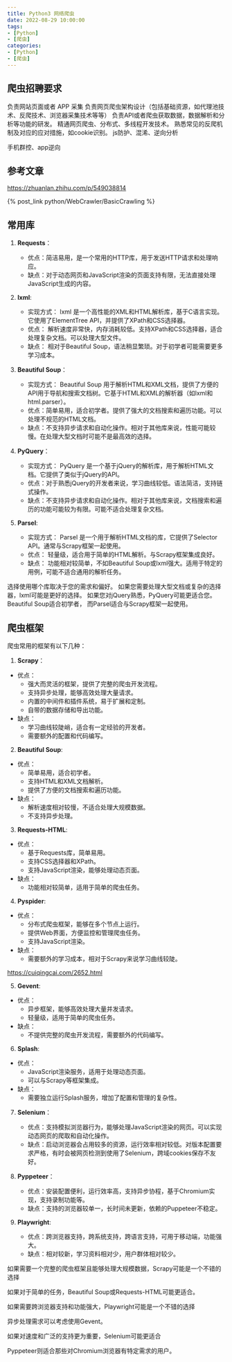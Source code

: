 ```yaml
---
title: Python3 网络爬虫
date: 2022-08-29 10:00:00
tags:
- [Python]
- [爬虫]
categories:
- [Python]
- [爬虫]
---
```

## 爬虫招聘要求

负责网站页面或者 APP 采集
负责网页爬虫架构设计（包括基础资源，如代理池技术、反爬技术、浏览器采集技术等等）
负责API或者爬虫获取数据，数据解析和分析等功能的研发。
精通网页爬虫、分布式、多线程开发技术。
熟悉常见的反爬机制及对应的应对措施，如cookie识别。
js防护、混浠、逆向分析

手机群控、app逆向


## 参考文章

https://zhuanlan.zhihu.com/p/549038814


{% post_link python/WebCrawler/BasicCrawling %}<br>


## 常用库


1. **Requests**：
   - 优点：简洁易用，是一个常用的HTTP库，用于发送HTTP请求和处理响应。
   - 缺点：对于动态网页和JavaScript渲染的页面支持有限，无法直接处理JavaScript生成的内容。

2. **lxml**:
   - 实现方式： lxml 是一个高性能的XML和HTML解析库，基于C语言实现。它使用了ElementTree API，并提供了XPath和CSS选择器。
   - 优点： 解析速度非常快，内存消耗较低。支持XPath和CSS选择器，适合处理复杂文档。可以处理大型文件。
   - 缺点： 相对于Beautiful Soup，语法稍显繁琐。对于初学者可能需要更多学习成本。

3. **Beautiful Soup**：
   - 实现方式： Beautiful Soup 用于解析HTML和XML文档，提供了方便的API用于导航和搜索文档树。它基于HTML和XML的解析器（如lxml和html.parser）。
   - 优点：简单易用，适合初学者。提供了强大的文档搜索和遍历功能。可以处理不规范的HTML文档。
   - 缺点：不支持异步请求和自动化操作。相对于其他库来说，性能可能较慢。在处理大型文档时可能不是最高效的选择。

4. **PyQuery**：
   - 实现方式： PyQuery 是一个基于jQuery的解析库，用于解析HTML文档。它提供了类似于jQuery的API。
   - 优点：对于熟悉jQuery的开发者来说，学习曲线较低。语法简洁，支持链式操作。
   - 缺点：不支持异步请求和自动化操作。相对于其他库来说，文档搜索和遍历的功能可能较为有限。可能不适合处理复杂文档。

5. **Parsel**:
   - 实现方式： Parsel 是一个用于解析HTML文档的库，它提供了Selector API。通常与Scrapy框架一起使用。
   - 优点： 轻量级，适合用于简单的HTML解析。与Scrapy框架集成良好。
   - 缺点： 功能相对较简单，不如Beautiful Soup或lxml强大。适用于特定的用例，可能不适合通用的解析任务。


选择使用哪个库取决于您的需求和偏好。
如果您需要处理大型文档或复杂的选择器，lxml可能是更好的选择。
如果您对jQuery熟悉，PyQuery可能更适合您。
Beautiful Soup适合初学者，
而Parsel适合与Scrapy框架一起使用。

## 爬虫框架

爬虫常用的框架有以下几种：

1. **Scrapy**：
- 优点：
   - 强大而灵活的框架，提供了完整的爬虫开发流程。
   - 支持异步处理，能够高效处理大量请求。
   - 内置的中间件和插件系统，易于扩展和定制。
   - 自带的数据存储和导出功能。
- 缺点：
   - 学习曲线较陡峭，适合有一定经验的开发者。
   - 需要额外的配置和代码编写。

2. **Beautiful Soup**:
- 优点：
   - 简单易用，适合初学者。
   - 支持HTML和XML文档解析。
   - 提供了方便的文档搜索和遍历功能。
- 缺点：
   - 解析速度相对较慢，不适合处理大规模数据。
   - 不支持异步处理。

3. **Requests-HTML**:

- 优点：
   - 基于Requests库，简单易用。
   - 支持CSS选择器和XPath。
   - 支持JavaScript渲染，能够处理动态页面。
- 缺点：
   - 功能相对较简单，适用于简单的爬虫任务。

4. **Pyspider**:

- 优点：
   - 分布式爬虫框架，能够在多个节点上运行。
   - 提供Web界面，方便监控和管理爬虫任务。
   - 支持JavaScript渲染。
- 缺点：
   - 需要额外的学习成本，相对于Scrapy来说学习曲线较陡。

https://cuiqingcai.com/2652.html

5. **Gevent**:

- 优点：
   - 异步框架，能够高效处理大量并发请求。
   - 轻量级，适用于简单的爬虫任务。
- 缺点：
   - 不提供完整的爬虫开发流程，需要额外的代码编写。

6. **Splash**:

- 优点：
   - JavaScript渲染服务，适用于处理动态页面。
   - 可以与Scrapy等框架集成。
- 缺点：
   - 需要独立运行Splash服务，增加了配置和管理的复杂性。

7. **Selenium**：
   - 优点：支持模拟浏览器行为，能够处理JavaScript渲染的网页。可以实现动态网页的爬取和自动化操作。
   - 缺点：启动浏览器会占用较多的资源，运行效率相对较低。对版本配置要求严格，有时会被网页检测到使用了Selenium，跨域cookies保存不友好。


8. **Pyppeteer**：
   - 优点：安装配置便利，运行效率高，支持异步协程，基于Chromium实现，支持录制功能等。
   - 缺点：支持的浏览器较单一，长时间未更新，依赖的Puppeteer不稳定。


9. **Playwright**:
   - 优点：跨浏览器支持，跨系统支持，跨语言支持，可用于移动端，功能强大。
   - 缺点：相对较新，学习资料相对少，用户群体相对较少。

如果需要一个完整的爬虫框架且能够处理大规模数据，Scrapy可能是一个不错的选择

如果对于简单的任务，Beautiful Soup或Requests-HTML可能更适合。

如果需要跨浏览器支持和功能强大，Playwright可能是一个不错的选择

异步处理需求可以考虑使用Gevent。

如果对速度和广泛的支持更为重要，Selenium可能更适合

Pyppeteer则适合那些对Chromium浏览器有特定需求的用户。
